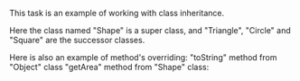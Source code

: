 This task is an example of working with class inheritance.

Here the class named "Shape" is a super class,
and "Triangle", "Circle" and "Square" are the successor classes.

Here is also an example of method's overriding:
"toString" method from "Object" class
"getArea" method from "Shape" class: 

